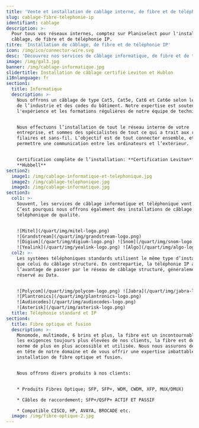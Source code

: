 ```yaml
---
title: 'Vente et installation de cablâge interne, de fibre et de téléphonie IP à Laval'
slug: cablage-fibre-telephonie-ip
identifiant: cablage
description: >-
  Pour tous vos réseaux internes, comptez sur Planiselect pour l'installation de
  câblage, de fibre et de téléphonie IP.
titre: 'Installation de câblage, de fibre et de téléphonie IP'
icon: /img/ico/connector-wire.svg
desc: 'Découvrez nos services de câblage informatique, de fibre et de téléphonie IP.'
image: /img/gal3.jpg
banner: /img/cablage-informatique.jpg
slidertitle: Installation de câblage certifié Leviton et Hublon
i18nlanguage: fr
section1:
  title: Informatique
  description: >-
    Nous offrons un câblage de type Cat5, Cat5e, Cat6 et Cat6e selon les normes
    de l’industrie et des codes du bâtiment. Notre expertise est soutenue par
    l'expérience et les formations régulières de notre équipe de techniciens.


    Nous effectuons l’installation de tout le réseau interne de votre
    entreprise, et sommes des spécialistes de tout ce qui a trait aux réseaux
    filaires et sans-fil. L’objectif est de tout connecter ensemble, et de
    permettre une communication entre les ordinateurs et l’extérieur. 


    Certification complète de l’installation: **Certification Leviton**,
    **Hubbell**
section2:
  image1: /img/cablage-informatique-et-telephonique.jpg
  image2: /img/cablage-telephonique.jpg
  image3: /img/cablage-informatique.jpg
section3:
  col1: >-
    Souvent, les services de câblage informatique et téléphonique vont de paire.
    C’est pourquoi nous offrons également des installations de câblage
    téléphonique de qualité.


    ![Mitel](/quart/img/mitel-logo.png)
    ![Grandstream](/quart/img/grandstream-logo.png)
    ![Digium](/quart/img/digium-logo.png) ![Snom](/quart/img/snom-logo.png)
    ![Yealink](/quart/img/yealink-logo.png) ![Algo](/quart/img/algo-logo.png)
  col2: >-
    Les systèmes téléphoniques standards utilisent le même type d’installation
    que celui du câblage structuré. En contrepartie, la téléphonie IP a
    l’avantage de passer par le réseau de câblage structuré, généralement
    réservé au Data.


    ![Polycom](/quart/img/polycom-logo.png) ![Jabra](/quart/img/jabra-logo.jpg)
    ![Plantronics](/quart/img/plantronics-logo.png)
    ![Audiocodes](/quart/img/audiocodes-logo.png)
    ![Asterisk](/quart/img/asterisk-logo.png)
  title: Téléphonie standard et IP
section4:
  title: Fibre optique et fusion
  description: >-
    Monomode, multimode, 6 brins et plus, la fibre est un incontournable. Avec
    les exigences toujours plus élevées de nos clients, la fibre est devenue une
    norme de plus en plus accessible et utilisée. Nous nous assurons de rester
    en tête de notre domaine et de vous offrir une expertise imbattable en
    installation de fibre optique et fusion.


    Nous offrons divers produits à nos clients:


    * Produits Fibres Optique; SFP, SFP+, WDM, CWDM, XFP, MUX/DMUX)

    * Câbles de raccordement; SFP+/QSFP+ ACTIF ET PASSIF

    * Compatible CISCO, HP, AVAYA, BROCADE etc.
  image: /img/fibre-optique-2.jpg
---
```


